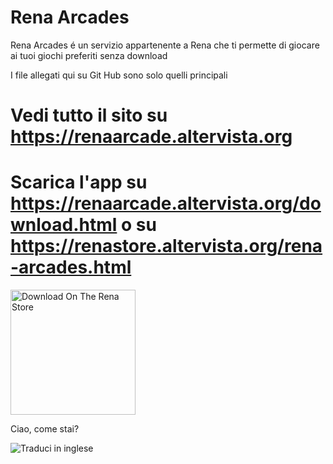 # Rena Arcades
Rena Arcades é un servizio appartenente a Rena che ti permette di giocare ai tuoi giochi preferiti senza download

I file allegati qui su Git Hub sono solo quelli principali

# Vedi tutto il sito su https://renaarcade.altervista.org
# Scarica l'app su https://renaarcade.altervista.org/download.html o su https://renastore.altervista.org/rena-arcades.html
<a href="https://renastore.altervista.org/rena-arcades.html">
    <img src="https://renadeveloper.altervista.org/downloadrs.png" alt="Download On The Rena Store" width="200">
</a>

  <p id="testo">Ciao, come stai?</p>
  <img src="https://renadeveloper.altervista.org/bandieraen.png" alt="Traduci in inglese" 
       style="cursor: pointer;" 
       onclick="traduci(); return false;">

  <script>
    function traduci() {
      const testi = {
        "Ciao, come stai?": "Hello, how are you?"
      };
      document.querySelectorAll("#testo").forEach(el => {
        el.textContent = testi[el.textContent] || el.textContent;
      });
    }
  </script>
